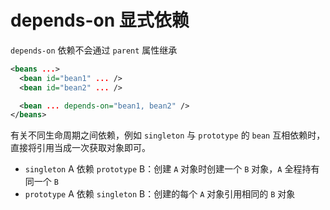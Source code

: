 # depends-on 显式依赖

`depends-on` 依赖不会通过 `parent` 属性继承

```xml
<beans ...>
  <bean id="bean1" ... />
  <bean id="bean2" ... />

  <bean ... depends-on="bean1, bean2" />
</beans>
```

有关不同生命周期之间依赖，例如 `singleton` 与 `prototype` 的 `bean` 互相依赖时，直接将引用当成一次获取对象即可。

* `singleton` A 依赖 `prototype` B：创建 `A` 对象时创建一个 `B` 对象，`A` 全程持有同一个 `B`
* `prototype` A 依赖 `singleton` B：创建的每个 `A` 对象引用相同的 `B` 对象

‍
